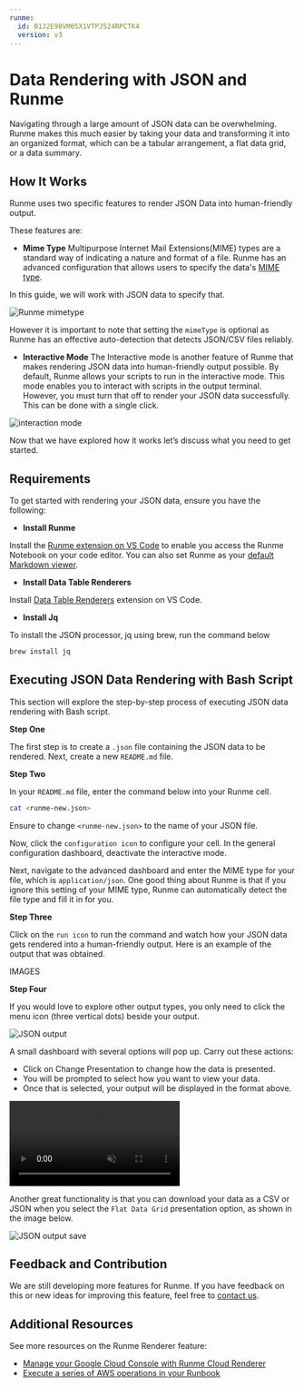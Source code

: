 ```yaml
---
runme:
  id: 01J2E98VM6SX1VTPJ524RPCTK4
  version: v3
---
```


# Data Rendering with JSON and Runme

Navigating through a large amount of JSON data can be overwhelming. Runme makes this much easier by taking your data and transforming it into an organized format, which can be a tabular arrangement, a flat data grid, or a data summary.

## How It Works

Runme uses two specific features to render JSON Data into human-friendly output.

These features are:

- **Mime Type**
  Multipurpose Internet Mail Extensions(MIME) types are a standard way of indicating a nature and format of a file. Runme has an advanced configuration that allows users to specify the data's [MIME type](../Reference/mime.md).

In this guide, we will work with JSON data to specify that.

![Runme mimetype](../../static/img/guide-page/runme-mimetype.png)

However it is important to note that setting the `mimeType` is optional as Runme has an effective auto-detection that detects JSON/CSV files reliably.

- **Interactive Mode**
  The Interactive mode is another feature of Runme that makes rendering JSON data into human-friendly output possible. By default, Runme allows your scripts to run in the interactive mode. This mode enables you to interact with scripts in the output terminal.
  However, you must turn that off to render your JSON data successfully. This can be done with a single click.

![interaction mode](../../static/img/guide-page/runme-interaction.png)

Now that we have explored how it works let’s discuss what you need to get started.

## Requirements

To get started with rendering your JSON data, ensure you have the following:

- **Install Runme**

Install the [Runme extension on VS Code](https://marketplace.visualstudio.com/items?itemName=stateful.runme) to enable you access the Runme Notebook on your code editor. You can also set Runme as your [default Markdown viewer](../installation/installrunme#how-to-set-vs-code-as-your-default-markdown-viewer).

- **Install Data Table Renderers**

Install [Data Table Renderers](https://marketplace.visualstudio.com/items?itemName=RandomFractalsInc.vscode-data-table) extension on VS Code.

- **Install Jq**

To install the JSON processor, jq using brew, run the command below

```sh {"id":"01J2E9A4BCXYD11123FRPGB7X8"}
brew install jq
```

## Executing JSON Data Rendering with Bash Script

This section will explore the step-by-step process of executing JSON data rendering with Bash script.

**Step One**

The first step is to create a `.json` file containing the JSON data to be rendered. Next, create a new `README.md` file.

**Step Two**

In your `README.md` file, enter the command below into your Runme cell.

```sh {"id":"01J2E9DZ5T4GTBYMS2B62ARZF3"}
cat <runme-new.json>
```

Ensure to change `<runme-new.json>` to the name of your JSON file.

Now, click the `configuration icon` to configure your cell. In the general configuration dashboard, deactivate the interactive mode.

Next, navigate to the advanced dashboard and enter the MIME type for your file, which is `application/json`. One good thing about Runme is that if you ignore this setting of your MIME type, Runme can automatically detect the file type and fill it in for you.

**Step Three**

Click on the `run icon` to run the command and watch how your JSON data gets rendered into a human-friendly output.
Here is an example of the output that was obtained.

IMAGES

**Step Four**

If you would love to explore other output types, you only need to click the menu icon (three vertical dots) beside your output.

![JSON output](../../static/img/guide-page/runme-terminal-data-rendering.png)

A small dashboard with several options will pop up. Carry out these actions:

- Click on Change Presentation to change how the data is presented.
- You will be prompted to select how you want to view your data.
- Once that is selected, your output will be displayed in the format above.

<video autoPlay loop muted playsInline controls>
  <source src="/videos/runme-data-rendering.mp4" type="video/mp4" />
  <source src="/videos/runme-data-rendering.webm" type="video/webm" />
</video>

Another great functionality is that you can download your data as a CSV or JSON when you select the `Flat Data Grid` presentation option, as shown in the image below.

![JSON output save](../../static/img/guide-page/runme-save-json-output.jpg)

## Feedback and Contribution

We are still developing more features for Runme. If you have feedback on this or new ideas for improving this feature, feel free to [contact us](https://github.com/stateful/runme?tab=readme-ov-file#feedback).

## Additional Resources

See more resources on the Runme Renderer feature:

- [Manage your Google Cloud Console with Runme Cloud Renderer](https://docs.runme.dev/integrations/cloud-render/gcp)
- [Execute a series of AWS operations in your Runbook](https://docs.runme.dev/integrations/cloud-render/aws)
